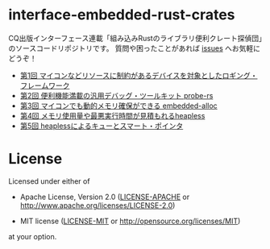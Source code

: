 # interface-embedded-rust-crates

CQ出版インターフェース連載「組み込みRustのライブラリ便利クレート探偵団」のソースコードリポジトリです。 質問や困ったことがあれば [issues](https://github.com/tomoyuki-nakabayashi/interface-embedded-rust-crates/issues) へお気軽にどうぞ！

- [第1回 マイコンなどリソースに制約があるデバイスを対象としたロギング・フレームワーク](202403/knurling-rs-nrf52840)
- [第2回 便利機能満載の汎用デバッグ・ツールキット probe-rs](202404/probe-rs)
- [第3回 マイコンでも動的メモリ確保ができる embedded-alloc](202406/embedded-alloc)
- [第4回 メモリ使用量や最悪実行時間が見積もれるheapless](202407/heapless)
- [第5回 heaplessによるキューとスマート・ポインタ](202409/heapless-2/)

# License

Licensed under either of

- Apache License, Version 2.0 ([LICENSE-APACHE](LICENSE-APACHE) or
  http://www.apache.org/licenses/LICENSE-2.0)

- MIT license ([LICENSE-MIT](LICENSE-MIT) or http://opensource.org/licenses/MIT)

at your option.
